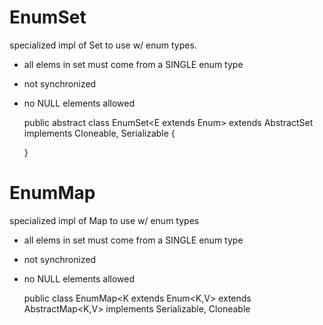 # EnumSet
specialized impl of Set to use w/ enum types. 
- all elems in set must come from a SINGLE enum type
- not synchronized
- no NULL elements allowed

    public abstract class EnumSet<E extends Enum<E>>
        extends AbstractSet<E>
        implements Cloneable, Serializable {
        
    }
    

# EnumMap
specialized impl of Map to use w/ enum types
- all elems in set must come from a SINGLE enum type
- not synchronized
- no NULL elements allowed

    
    public class EnumMap<K extends Enum<K,V>
        extends AbstractMap<K,V>
        implements Serializable, Cloneable
